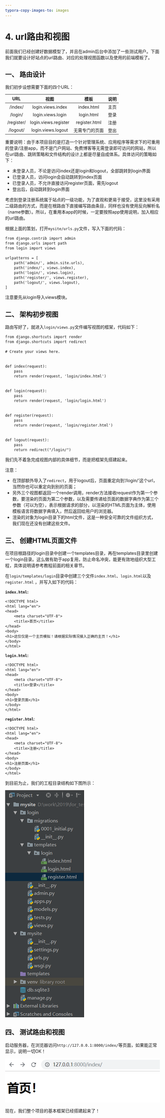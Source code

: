 ```yaml
---
typora-copy-images-to: images
---
```


# 4. url路由和视图

前面我们已经创建好数据模型了，并且在admin后台中添加了一些测试用户。下面我们就要设计好站点的url路由、对应的处理视图函数以及使用的前端模板了。

## 一、 路由设计

我们初步设想需要下面的四个URL：

|  **URL**   |       **视图**       |    **模板**    | **说明** |
| :--------: | :------------------: | :------------: | :------: |
|  /index/   |  login.views.index   |   index.html   |   主页   |
|  /login/   |  login.views.login   |   login.html   |   登录   |
| /register/ | login.views.register | register.html  |   注册   |
|  /logout/  |  login.views.logout  | 无需专门的页面 |   登出   |

重要说明：由于本项目目的是打造一个针对管理系统、应用程序等需求下的可重用的登录/注册app，而不是门户网站、免费博客等无需登录即可访问的网站，所以在url路由、跳转策略和文件结构的设计上都是尽量自成体系。具体访问的策略如下：

- 未登录人员，不论是访问index还是login和logout，全部跳转到login界面
- 已登录人员，访问login会自动跳转到index页面
- 已登录人员，不允许直接访问register页面，需先logout
- 登出后，自动跳转到login界面

考虑到登录注册系统属于站点的一级功能，为了直观和更易于接受，这里没有采用二级路由的方式，而是在根路由下直接编写路由条目，同样也没有使用反向解析名（name参数）。所以，在重用本app的时候，一定要按照app使用说明，加入相应的url路由。

根据上面的策划，打开`mysite/urls.py`文件，写入下面的代码：

```
from django.contrib import admin
from django.urls import path
from login import views

urlpatterns = [
    path('admin/', admin.site.urls),
    path('index/', views.index),
    path('login/', views.login),
    path('register/', views.register),
    path('logout/', views.logout),
]
```

注意要先从login导入views模块。

## 二、 架构初步视图

路由写好了，就进入`login/views.py`文件编写视图的框架，代码如下：

```
from django.shortcuts import render
from django.shortcuts import redirect

# Create your views here.


def index(request):
    pass
    return render(request, 'login/index.html')


def login(request):
    pass
    return render(request, 'login/login.html')


def register(request):
    pass
    return render(request, 'login/register.html')


def logout(request):
    pass
    return redirect("/login/")
```

我们先不着急完成视图内部的具体细节，而是把框架先搭建起来。

注意：

- 在顶部额外导入了`redirect`，用于logout后，页面重定向到‘/login/’这个url，当然你也可以重定向到别的页面；
- 另外三个视图都返回一个render调用，render方法接收request作为第一个参数，要渲染的页面为第二个参数，以及需要传递给页面的数据字典作为第三个参数（可以为空），表示根据请求的部分，以渲染的HTML页面为主体，使用模板语言将数据字典填入，然后返回给用户的浏览器。
- 渲染的对象为login目录下的html文件，这是一种安全可靠的文件组织方式，我们现在还没有创建这些文件。

## 三、 创建HTML页面文件

在项目根路径的login目录中创建一个templates目录，再在templates目录里创建一个login目录。这么做有助于app复用，防止命名冲突，能更有效地组织大型工程，具体说明请参考教程前面的相关章节。

在`login/templates/login`目录中创建三个文件`index.html`、`login.html`以及`register.html` ，并写入如下的代码：

**`index.html`:**

```
<!DOCTYPE html>
<html lang="en">
<head>
    <meta charset="UTF-8">
    <title>首页</title>
</head>
<body>
<h1>这仅仅是一个主页模拟！请根据实际情况接入正确的主页！</h1>
</body>
</html>
```

**`login.html`:**

```
<!DOCTYPE html>
<html lang="en">
<head>
    <meta charset="UTF-8">
    <title>登录</title>
</head>
<body>
<h1>登录页面</h1>
</body>
</html>
```

**`register.html`**:

```
<!DOCTYPE html>
<html lang="en">
<head>
    <meta charset="UTF-8">
    <title>注册</title>
</head>
<body>
<h1>注册页面</h1>
</body>
</html>
```

到目前为止，我们的工程目录结构如下图所示：

![](images/106-1.png)

## 四、 测试路由和视图

启动服务器，在浏览器访问`http://127.0.0.1:8000/index/`等页面，如果能正常显示，说明一切OK！

![](images/106-2.png)

现在，我们整个项目的基本框架已经搭建起来了！